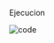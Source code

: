 Ejecucion

![code](https://github.com/user-attachments/assets/28babf13-d4b3-4f61-9bf0-76cbbd78a97e)
